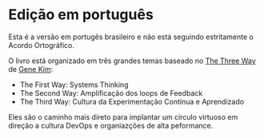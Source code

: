 # Edição em português

Esta é a versão em portugês brasileiro e não está seguindo estritamente o Acordo Ortográfico.

O livro está organizado em três grandes temas baseado no [The Three Way ](https://itrevolution.com/the-three-ways-principles-underpinning-devops/)de [Gene Kim](http://www.realgenekim.me/):

* The First Way: Systems Thinking
* The Second Way: Amplificação dos loops de Feedback
* The Third Way: Cultura da Experimentação Contínua e Aprendizado

Eles são o caminho mais direto para implantar um círculo virtuoso em direção a cultura DevOps e organiazções de alta peformance.

